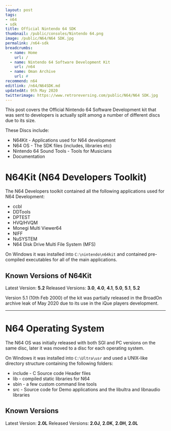 ```yaml
---
layout: post
tags: 
- n64
- sdk
title: Official Nintendo 64 SDK
thumbnail: /public/consoles/Nintendo 64.png
image: /public/N64/N64 SDK.jpg
permalink: /n64-sdk
breadcrumbs:
  - name: Home
    url: /
  - name: Nintendo 64 Software Development Kit
    url: /n64
  - name: Oman Archive
    url: #
recommend: n64
editlink: /n64/N64SDK.md
updatedAt: 9th May 2020
twitterimage: https://www.retroreversing.com/public/N64/N64 SDK.jpg
---
```

This post covers the Official Nintendo 64 Software Development kit that was sent to developers is actually split among a number of different discs due to its size.

These Discs include:
* N64Kit - Applications used for N64 development
* N64 OS - The SDK files (includes, libraries etc)
* Nintendo 64 Sound Tools - Tools for Musicians
* Documentation

# N64Kit (N64 Developers Toolkit)
The N64 Developers toolkit contained all the following applications used for N64 Development:
* ccbl
* DDTools
* DPTEST
* HVQ/HVQM
* Monegi Multi Viewer64
* NIFF
* NuSYSTEM
* N64 Disk Drive Multi File System (MFS)

On Windows it was installed into `C:\nintendo\n64kit` and contained pre-compiled executables for all of the main applications.

## Known Versions of N64Kit
Latest Version: **5.2**
Released Versions: **3.0**, **4.0**, **4.1**, **5.0**, **5.1**, **5.2**

Version 5.1 (10th Feb 2000) of the kit was partially released in the BroadOn archive leak of May 2020 due to its use in the iQue players development.

---
# N64 Operating System
The N64 OS was initially released with both SGI and PC versions on the same disc, later it was moved to a disc for each operating system.

On Windows it was installed into `C:\Ultra\usr` and used a UNIX-like directory structure containing the following folders:
* include - C Source code Header files
* lib - compiled static libraries for N64
* sbin - a few custom command line tools
* src - Source code for Demo applications and the libultra and libnaudio libraries

## Known Versions
Latest Version: **2.0L**
Released Versions: **2.0J**, **2.0K**, **2.0H**, **2.0L**
